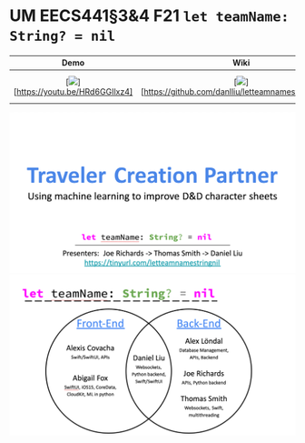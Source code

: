 # UM EECS441§3&4 F21 `let teamName: String? = nil`

| Demo  |  Wiki |  Trello  |
|:-----:|:-----:|:--------:|
|[<img src="https://eecs441.eecs.umich.edu/img/admin/video.png">][https://youtu.be/HRd6GGIlxz4]|[<img src="https://eecs441.eecs.umich.edu/img/admin/wiki.png">][https://github.com/danlliu/letteamnamestringnil/wiki]|[<img src="https://eecs441.eecs.umich.edu/img/admin/trello.png">][https://trello.com/b/c0FM2SOt/let-teamname-string-nil]|

![Elevator Pitch](/elevatorpitch.png)
![Team](/team.png)

[demo_page]: https://youtu.be/HRd6GGIlxz4
[wiki_page]: https://github.com/danlliu/letteamnamestringnil/wiki
[process_page]: https://trello.com/b/c0FM2SOt/let-teamname-string-nil

